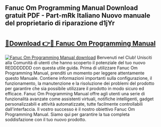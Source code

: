 ## Fanuc Om Programming Manual Download gratuit PDF - Part-mRk Italiano Nuovo manuale del proprietario di riparazione d1jYr

# <h2><a href="http://dfcq4bq.blite.top/?on=Fanuc+Om+Programming+Manual">🔗Download 👉🔴 Fanuc Om Programming Manual</a></h2>

[![Fanuc Om Programming Manual download](https://i.imgur.com/lujVjoI.png)](http://dfcq4bq.blite.top/?on=Fanuc+Om+Programming+Manual)
Benvenuti nel Club! Unisciti alla Comunità di utenti che hanno scoperto il potenziale del tuo nuovo REDDDDDDD con questa utile guida. Prima di utilizzare Fanuc Om Programming Manual, prenditi un momento per leggere attentamente questo Manuale. Contiene informazioni importanti sulla configurazione, il funzionamento, la manutenzione e la risoluzione dei problemi del prodotto per garantire che sia possibile utilizzare il prodotto in modo sicuro ed efficace. Fanuc Om Programming Manual offre agli utenti una serie di funzionalità avanzate come assistenti virtuali, notifiche intelligenti, gadget personalizzabili e attività automatizzate, tutte facilmente controllabili dall'interfaccia. Il vostro successo è il nostro obiettivo Fanuc Om Programming Manual. Siamo qui per garantire la tua completa soddisfazione con il tuo nuovo prodotto.
